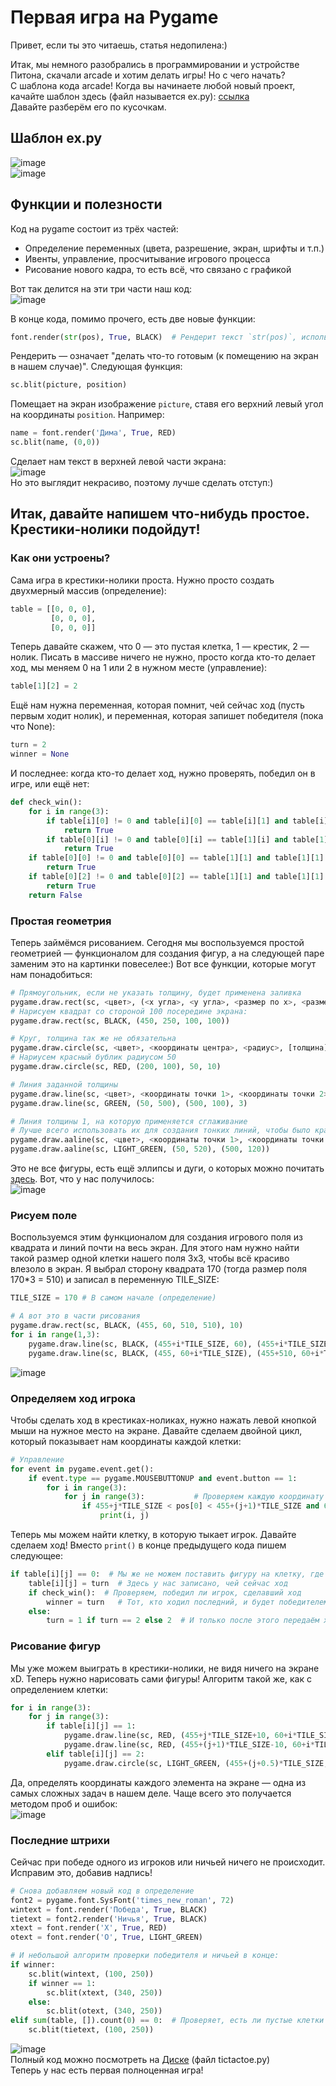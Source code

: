 # Первая игра на Pygame
Привет, если ты это читаешь, статья недопилена:)

Итак, мы немного разобрались в программировании и устройстве Питона, скачали arcade и хотим делать игры! Но с чего начать?  
С шаблона кода arcade! Когда вы начинаете любой новый проект, качайте шаблон здесь (файл называется ex.py): [ссылка]()  
Давайте разберём его по кусочкам.  
## Шаблон ex.py
![image](https://user-images.githubusercontent.com/56085790/140838149-6b60ef30-13c0-4013-ac1d-a79e167b805a.png)   
![image](https://user-images.githubusercontent.com/56085790/140841380-f0db1c02-24a6-4d6a-81d1-fca70f674cb7.png)  

## Функции и полезности
Код на pygame состоит из трёх частей:  
- Определение переменных (цвета, разрешение, экран, шрифты и т.п.)  
- Ивенты, управление, просчитывание игрового процесса  
- Рисование нового кадра, то есть всё, что связано с графикой  

Вот так делится на эти три части наш код:  
![image](https://user-images.githubusercontent.com/56085790/140828746-074f2613-dcd3-41e9-a6ac-025be8863233.png)  

В конце кода, помимо прочего, есть две новые функции:  
```py
font.render(str(pos), True, BLACK)  # Рендерит текст `str(pos)`, используя шрифт `font` чёрного цвета
```
Рендерить — означает "делать что-то готовым (к помещению на экран в нашем случае)". Следующая функция:
```py
sc.blit(picture, position)
```
Помещает на экран изображение `picture`, ставя его верхний левый угол на координаты `position`. Например:
```py
name = font.render('Дима', True, RED)
sc.blit(name, (0,0))
```
Сделает нам текст в верхней левой части экрана:  
![image](https://user-images.githubusercontent.com/56085790/140817476-ba9d949a-5667-40cb-b6ab-5235b12ca74f.png)  
Но это выглядит некрасиво, поэтому лучше сделать отступ:)
## Итак, давайте напишем что-нибудь простое. Крестики-нолики подойдут!
### Как они устроены?
Сама игра в крестики-нолики проста. Нужно просто создать двухмерный массив (определение):
```py
table = [[0, 0, 0], 
         [0, 0, 0], 
         [0, 0, 0]]
```
Теперь давайте скажем, что 0 — это пустая клетка, 1 — крестик, 2 — нолик. Писать в массиве ничего не нужно, просто когда кто-то делает ход, мы меняем 0 на 1 или 2 в нужном месте (управление):
```py
table[1][2] = 2
```
Ещё нам нужна переменная, которая помнит, чей сейчас ход (пусть первым ходит нолик), и переменная, которая запишет победителя (пока что None):
```py
turn = 2
winner = None
```
И последнее: когда кто-то делает ход, нужно проверять, победил он в игре, или ещё нет:
```py
def check_win():
    for i in range(3):
        if table[i][0] != 0 and table[i][0] == table[i][1] and table[i][1] == table[i][2]:
            return True
        if table[0][i] != 0 and table[0][i] == table[1][i] and table[1][i] == table[2][i]:
            return True
    if table[0][0] != 0 and table[0][0] == table[1][1] and table[1][1] == table[2][2]:
        return True
    if table[0][2] != 0 and table[0][2] == table[1][1] and table[1][1] == table[2][0]:
        return True
    return False
```
### Простая геометрия
Теперь займёмся рисованием. Сегодня мы воспользуемся простой геометрией — функционалом для создания фигур, а на следующей паре заменим это на картинки повеселее:) Вот все функции, которые могут нам понадобиться:
```py
# Прямоугольник, если не указать толщину, будет применена заливка
pygame.draw.rect(sc, <цвет>, (<x угла>, <y угла>, <размер по x>, <размер по y>), [толщина])
# Нарисуем квадрат со стороной 100 посередине экрана:
pygame.draw.rect(sc, BLACK, (450, 250, 100, 100))

# Круг, толщина так же не обязательна
pygame.draw.circle(sc, <цвет>, <координаты центра>, <радиус>, [толщина])
# Нариусем красный бублик радиусом 50
pygame.draw.circle(sc, RED, (200, 100), 50, 10)

# Линия заданной толщины
pygame.draw.line(sc, <цвет>, <координаты точки 1>, <координаты точки 2>, <толщина>)
pygame.draw.line(sc, GREEN, (50, 500), (500, 100), 3)

# Линия толщины 1, на которую применяется сглаживание 
# Лучше всего использовать их для создания тонких линий, чтобы было красиво
pygame.draw.aaline(sc, <цвет>, <координаты точки 1>, <координаты точки 2>)
pygame.draw.aaline(sc, LIGHT_GREEN, (50, 520), (500, 120))
```
Это не все фигуры, есть ещё эллипсы и дуги, о которых можно почитать [здесь](https://younglinux.info/pygame/draw). Вот, что у нас получилось:  
![image](https://user-images.githubusercontent.com/56085790/140987978-b41f9e9b-3418-42a3-886b-ba528798d2ca.png)  
### Рисуем поле
Воспользуемся этим функционалом для создания игрового поля из квадрата и линий почти на весь экран. Для этого нам нужно найти такой размер одной клетки нашего поля 3х3, чтобы всё красиво влезоло в экран. Я выбрал сторону квадрата 170 (тогда размер поля 170\*3 = 510) и записал в переменную TILE_SIZE:
```py
TILE_SIZE = 170 # В самом начале (определение)

# А вот это в части рисования
pygame.draw.rect(sc, BLACK, (455, 60, 510, 510), 10)
for i in range(1,3):
    pygame.draw.line(sc, BLACK, (455+i*TILE_SIZE, 60), (455+i*TILE_SIZE, 60+510), 10)
    pygame.draw.line(sc, BLACK, (455, 60+i*TILE_SIZE), (455+510, 60+i*TILE_SIZE), 10)
```
![image](https://user-images.githubusercontent.com/56085790/140987995-4f87444b-42d7-406a-b0cf-ff815f1a15d2.png)  
### Определяем ход игрока
Чтобы сделать ход в крестиках-ноликах, нужно нажать левой кнопкой мыши на нужное место на экране. Давайте сделаем двойной цикл, который показывает нам координаты каждой клетки:
```py
# Управление
for event in pygame.event.get():
    if event.type == pygame.MOUSEBUTTONUP and event.button == 1:
        for i in range(3):
            for j in range(3):           # Проверяем каждую координату на позиции мыши
                if 455+j*TILE_SIZE < pos[0] < 455+(j+1)*TILE_SIZE and 60+i*TILE_SIZE < pos[1] < 60+(i+1)*TILE_SIZE:
                    print(i, j)
```
Теперь мы можем найти клетку, в которую тыкает игрок. Давайте сделаем ход! Вместо `print()` в конце предыдущего кода пишем следующее:
```py
if table[i][j] == 0:  # Мы же не можем поставить фигуру на клетку, где уже есть крестик или нолик?
    table[i][j] = turn  # Здесь у нас записано, чей сейчас ход
    if check_win():  # Проверяем, победил ли игрок, сделавший ход 
        winner = turn   # Тот, кто ходил последний, и будет победителем
    else:
        turn = 1 if turn == 2 else 2  # И только после этого передаём ход следующему игроку 
```
### Рисование фигур
Мы уже можем выиграть в крестики-нолики, не видя ничего на экране xD. Теперь нужно нарисовать сами фигуры!
Алгоритм такой же, как с определением клетки:
```py
for i in range(3):
    for j in range(3):
        if table[i][j] == 1:
            pygame.draw.line(sc, RED, (455+j*TILE_SIZE+10, 60+i*TILE_SIZE+10), (455+(j+1)*TILE_SIZE-10, 60+(i+1)*TILE_SIZE-10), 10)
            pygame.draw.line(sc, RED, (455+(j+1)*TILE_SIZE-10, 60+i*TILE_SIZE+10), (455+j*TILE_SIZE+10, 60+(i+1)*TILE_SIZE-10), 10)
        elif table[i][j] == 2:
            pygame.draw.circle(sc, LIGHT_GREEN, (455+(j+0.5)*TILE_SIZE, 60+(i+0.5)*TILE_SIZE), 75, 10)
```
Да, определять координаты каждого элемента на экране — одна из самых сложных задач в нашем деле. Чаще всего это получается методом проб и ошибок:  
![image](https://user-images.githubusercontent.com/56085790/141008235-1136723a-eb31-463d-8cb0-70d3ec8ede12.png)  
### Последние штрихи
Сейчас при победе одного из игроков или ничьей ничего не происходит. Исправим это, добавив надпись!
```py
# Снова добавляем новый код в определение
font2 = pygame.font.SysFont('times_new_roman', 72)
wintext = font.render('Победа', True, BLACK)
tietext = font2.render('Ничья', True, BLACK)
xtext = font.render('X', True, RED)
otext = font.render('O', True, LIGHT_GREEN)

# И небольшой алгоритм проверки победителя и ничьей в конце:
if winner:
    sc.blit(wintext, (100, 250))
    if winner == 1:
        sc.blit(xtext, (340, 250))
    else:
        sc.blit(otext, (340, 250))
elif sum(table, []).count(0) == 0:  # Проверяет, есть ли пустые клетки в игре
    sc.blit(tietext, (100, 250))

```
![image](https://user-images.githubusercontent.com/56085790/141016673-36dc83cd-3999-44b4-b8bd-8742d5447ba1.png)  
Полный код можно посмотреть на [Диске](https://disk.yandex.ru/d/wueDsYmkqlHs2A) (файл tictactoe.py)  
Теперь у нас есть первая полноценная игра!

